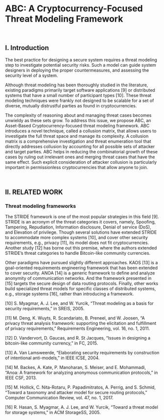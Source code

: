 # ABC: A Cryptocurrency-Focused Threat Modeling Framework

<br/>

## I. Introduction

The best practice for designing a secure system requires a threat modeling step to investigate potential security risks. Such a model can guide system designers in deploying the proper countermeasures, and assessing the security level of a system.

Although threat modeling has been thoroughly studied in the literature, existing paradigms primarily target software applications [9] or distributed systems that have a small number of participant types [10]. These threat modeling techniques were frankly not designed to be scalable for a set of diverse, mutually distrustful parties as found in cryptocurrencies.

The complexity of reasoning about and managing threat cases becomes unwieldy as these sets grow.
To address this issue, we propose ABC, an Asset-Based Cryptocurrency-focused threat modeling framework. ABC introduces a novel technique, called a collusion matrix, that allows users to investigate the full threat space and manage its complexity.
A collusion matrix is a comprehensive investigation and threat enumeration tool that directly addresses collusion by accounting for all possible sets of attacker and target parties. 
ABC helps in reducing the combinatorial growth of these cases by ruling out irrelevant ones and merging threat cases that have the same effect. Such explicit consideration of attacker collusion is particularly important in permissionless cryptocurrencies that allow anyone to join.

<br/>

## II. RELATED WORK

### Threat modeling frameworks

The STRIDE framework is one of the most popular strategies in this field [9]. STRIDE is an acronym of the threat categories it covers, namely, Spoofing, Tampering, Repudiation, Information disclosure, Denial of service (DoS), and Elevation of privilege.  Though several solutions have extended STRIDE to accommodate more complex systems [10], and cover other security requirements, e.g., privacy [11], its model does not fit cryptocurrencies. Another study [12] has borne out this
premise, where the authors extended STRIDE’s threat categories to handle Bitcoin-like community currencies.

Other paradigms have pursued slightly different approaches. KAOS [13] is a goal-oriented requirements engineering framework that has been extended to cover security. ANOA [14] is a generic framework to define and analyze anonymity of communication networks. And the framework
presented in [15] targets the secure design of data routing protocols. Finally, other works build specialized threat models for specific classes of distributed systems, e.g., storage systems [16], rather than introducing a framework.










\[10\] S. Myagmar, A. J. Lee, and W. Yurcik, “Threat modeling as a basis for security requirements,” in SREIS, 2005.

\[11\] M. Deng, K. Wuyts, R. Scandariato, B. Preneel, and W. Joosen, “A privacy threat analysis framework: supporting the elicitation and fulfillment of privacy requirements,” Requirements Engineering, vol. 16, no. 1, 2011.

\[12\] D. Vandervort, D. Gaucas, and R. St Jacques, “Issues in designing a
bitcoin-like community currency,” in FC, 2015.

\[13\] A. Van Lamsweerde, “Elaborating security requirements by construction
of intentional anti-models,” in IEEE ICSE, 2004.

\[14\] M. Backes, A. Kate, P. Manoharan, S. Meiser, and E. Mohammadi,
“Anoa: A framework for analyzing anonymous communication protocols,” in IEEE CSF, 2013.

\[15\] M. Hollick, C. Nita-Rotaru, P. Papadimitratos, A. Perrig, and S. Schmid,
“Toward a taxonomy and attacker model for secure routing protocols,”
Computer Communication Review, vol. 47, no. 1, 2017.

\[16\] R. Hasan, S. Myagmar, A. J. Lee, and W. Yurcik, “Toward a threat
model for storage systems,” in ACM StorageSS, 2005.